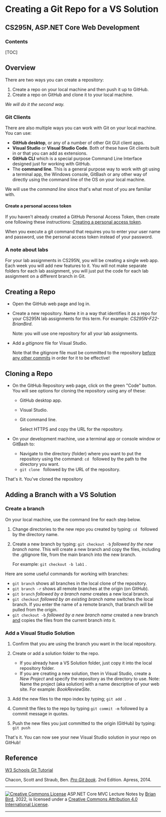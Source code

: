<h1>Creating a Git Repo for a VS Solution</h1>

<h2>CS295N, ASP.NET Core Web Development</h2>



<h3>Contents</h3>

[TOC]

## Overview

There are two ways you can create a repository:

1. Create a repo on your local machine and then push it up to GitHub.
2. Create a repo on GitHub and clone it to your local machine. 

*We will do it the second way.*

### Git Clients

There are also multiple ways you can work with Git on your local machine. You can use:

- **GitHub desktop**, or any of a number of other Git GUI client apps.
- **Visual Studio** or **Visual Studio Code**. Both of these have Git clients built in or that you can add as extensions.
- **GitHub CLI** which is a special purpose Command Line Interface designed just for working with GitHub.
- The **command line**. This is a general purpose way to work with git using a terminal app, the Windows console, GitBash or any other way of directly using the command line of the OS on your local machine.

We will use the *command line* since that's what most of you are familiar with.

#### Create a personal access token

If you haven't already created a GitHub Personal Access Token, then create one following these instructions: [Creating a personal access token](https://docs.github.com/en/authentication/keeping-your-account-and-data-secure/creating-a-personal-access-token).

When you execute a git command that requires you to enter your user name and password, use the personal access token instead of your password.

### A note about labs

For your lab assignments in CS295N, you will be creating a single web app. Each week you will add new features to it. You will not make separate folders for each lab assignment, you will just put the code for each lab assignment on a different branch in Git.

## Creating a Repo

- Open the GitHub web page and log in.
- Create a new repository. Name it in a way that identifies it as a repo for your CS295N lab assignments for this term. For example: *CS295N-F22-BrianBird*.
  
  Note: you will use one repository for all your lab assignments.

- Add a *gitignore* file for Visual Studio.

  Note that the gitignore file must be committed to the repository <u>before any other commits</u> in order for it to be effective!

## Cloning a Repo

- On the GitHub Repository web page, click on the green "Code" button. You will see options for cloning the repository using any of these:

  - GitHub desktop app.
  - Visual Studio.
  - Git command line.

     Select HTTPS and copy the URL for the repository.

- On your development machine, use a terminal app or console window or GitBash to:

  - Navigate to the directory (folder) where you want to put the repository using the command: `cd ` followed by the path to the directory you want.
  - `git clone ` followed by the URL of the repository.

That's it. You've cloned the repository

## Adding a Branch with a VS Solution

### Create a branch

On your local machine, use the command line for each step below.

1. Change directories to the new repo you created by typing: `cd ` followed by the directory name.

2. Create a new branch by typing: `git checkout -b` *followed by the new branch name*.
   This will create a new branch and copy the files, including the .gitignore file, from the main branch into the new branch.

   For example: `git checkout -b lab1` .

Here are some useful commands for working with branches:

- `git branch` shows all branches in the local clone of the repository.
- `git branch -r` shows all remote branches at the origin  (on GitHub).
- `git branch` *followed by a branch name* creates a new local branch.
- `git checkout` *followed by an existing branch name* switches the local branch. 
  If you enter the name of a remote branch, that branch will be pulled from the origin.
- `git checkout -b` *followed by a new branch name* created a new branch <u>and</u> copies the files from the current branch into it.

### Add a Visual Studio Solution

1. Confirm that you are using the branch you want in the local repository.

2. Create or add a solution folder to the repo.
   - If you already have a VS Solution folder, just copy it into the local repository folder.
   - If you are creating a new solution, then in Visual Studio, create a *New Project* and specify the repository as the directory to use.
     Note: Name the project (aka solution) with a name descriptive of your web site. For example: *BookReviewSite*.

3. Add the new files to the repo index by typing; `git add .`

4. Commit the files to the repo by typing `git commit -m` followed by a commit message in quotes.

5. Push the new files you just committed to the origin (GitHub) by typing: `git push`

   

That's it. You can now see your new Visual Studio solution in your repo on GitHub!



## Reference

[W3 Schools Git Tutorial](https://www.w3schools.com/git/default.asp?remote=github)

Chacon, Scott and Straub, Ben. *[Pro Git book](https://git-scm.com/book/en/v2)*. 2nd Edition. Apress, 2014.



------

[![Creative Commons License](https://i.creativecommons.org/l/by/4.0/88x31.png)](http://creativecommons.org/licenses/by/4.0/)
ASP.NET Core MVC Lecture Notes by [Brian Bird](https://profbird.dev), 2022, is licensed under a [Creative Commons Attribution 4.0 International License](http://creativecommons.org/licenses/by/4.0/). 

------

